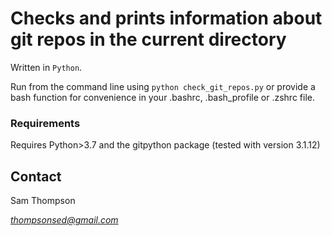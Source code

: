 # Checks and prints information about git repos in the current directory

Written in `Python`.

Run from the command line using `python check_git_repos.py` or provide a bash function for convenience in your .bashrc, .bash_profile or .zshrc file.

### Requirements

Requires Python>3.7 and the gitpython package (tested with version 3.1.12)

## Contact

Sam Thompson

*thompsonsed@gmail.com*